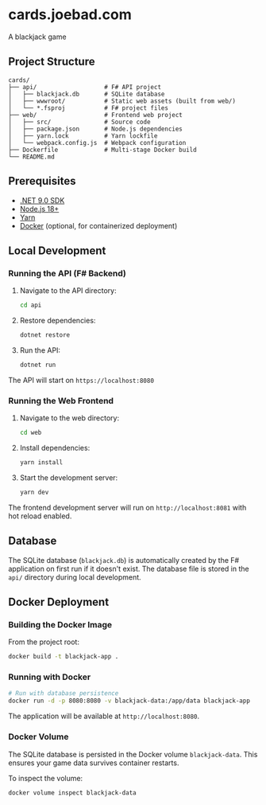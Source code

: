 # cards.joebad.com

A blackjack game

## Project Structure

```
cards/
├── api/                   # F# API project
│   ├── blackjack.db       # SQLite database
│   ├── wwwroot/           # Static web assets (built from web/)
│   └── *.fsproj           # F# project files
├── web/                   # Frontend web project
│   ├── src/               # Source code
│   ├── package.json       # Node.js dependencies
│   ├── yarn.lock          # Yarn lockfile
│   └── webpack.config.js  # Webpack configuration
├── Dockerfile             # Multi-stage Docker build
└── README.md
```

## Prerequisites

- [.NET 9.0 SDK](https://dotnet.microsoft.com/download/dotnet/9.0)
- [Node.js 18+](https://nodejs.org/)
- [Yarn](https://yarnpkg.com/)
- [Docker](https://www.docker.com/) (optional, for containerized deployment)

## Local Development

### Running the API (F# Backend)

1. Navigate to the API directory:
   ```bash
   cd api
   ```

2. Restore dependencies:
   ```bash
   dotnet restore
   ```

3. Run the API:
   ```bash
   dotnet run
   ```

The API will start on `https://localhost:8080`

### Running the Web Frontend

1. Navigate to the web directory:
   ```bash
   cd web
   ```

2. Install dependencies:
   ```bash
   yarn install
   ```

3. Start the development server:
   ```bash
   yarn dev
   ```

The frontend development server will run on `http://localhost:8081` with hot reload enabled.

## Database

The SQLite database (`blackjack.db`) is automatically created by the F# application on first run if it doesn't exist. The database file is stored in the `api/` directory during local development.

## Docker Deployment

### Building the Docker Image

From the project root:

```bash
docker build -t blackjack-app .
```

### Running with Docker

```bash
# Run with database persistence
docker run -d -p 8080:8080 -v blackjack-data:/app/data blackjack-app
```

The application will be available at `http://localhost:8080`.

### Docker Volume

The SQLite database is persisted in the Docker volume `blackjack-data`. This ensures your game data survives container restarts.

To inspect the volume:
```bash
docker volume inspect blackjack-data
```
